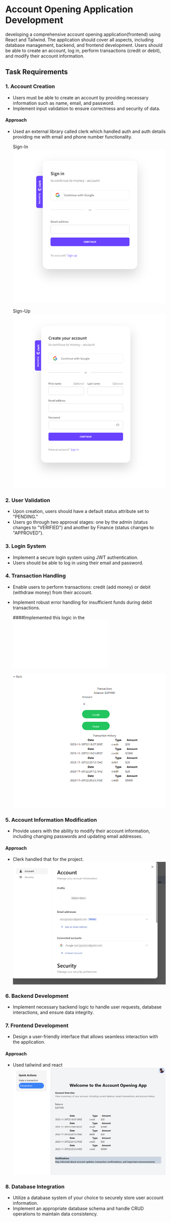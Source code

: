 
# Account Opening Application Development

developing a comprehensive account opening application(frontend) using React and Tailwind. The application should cover all aspects, including database management, backend, and frontend development. Users should be able to create an account, log in, perform transactions (credit or debit), and modify their account information.

## Task Requirements

### 1. Account Creation
- Users must be able to create an account by providing necessary information such as name, email, and password.
- Implement input validation to ensure correctness and security of data.
 #### Approach
  - Used an external library called clerk which handled auth and auth details 
    providing me with email and phone number functionality.

    Sign-In
    ![Alt text](images/Sign-in.png)


    Sign-Up
    ![Alt text](images/Sign-Up.png)



### 2. User Validation
- Upon creation, users should have a default status attribute set to "PENDING."
- Users go through two approval stages: one by the admin (status changes to     "VERIFIED") and another by Finance (status changes to "APPROVED").

### 3. Login System
- Implement a secure login system using JWT authentication.
- Users should be able to log in using their email and password.

### 4. Transaction Handling
- Enable users to perform transactions: credit (add money) or debit (withdraw money) from their account.
- Implement robust error handling for insufficient funds during debit transactions.

   ####Implemented this logic in the ![Transactions.js](src/Pages/Transactions.js)

   ![Alt text](images/Transactions.png)



### 5. Account Information Modification
- Provide users with the ability to modify their account information, including changing passwords and updating email addresses.

 #### Approach

 - Clerk handled that for the project.
 ![Alt text](<images/manage account.jpg>)

### 6. Backend Development
- Implement necessary backend logic to handle user requests, database interactions, and ensure data integrity.

### 7. Frontend Development
- Design a user-friendly interface that allows seamless interaction with the application.

#### Approach
  - Used tailwind and react
   ![Alt text](images/Dashboard.png)


### 8. Database Integration
- Utilize a database system of your choice to securely store user account information.
- Implement an appropriate database schema and handle CRUD operations to maintain data consistency.
